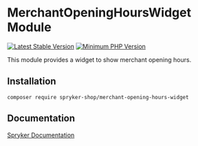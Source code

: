 # MerchantOpeningHoursWidget Module
[![Latest Stable Version](https://poser.pugx.org/spryker-shop/merchant-opening-hours-widget/v/stable.svg)](https://packagist.org/packages/spryker-shop/merchant-opening-hours-widget)
[![Minimum PHP Version](https://img.shields.io/badge/php-%3E%3D%208.1-8892BF.svg)](https://php.net/)

This module provides a widget to show merchant opening hours.

## Installation

```
composer require spryker-shop/merchant-opening-hours-widget
```

## Documentation

[Spryker Documentation](https://docs.spryker.com)
